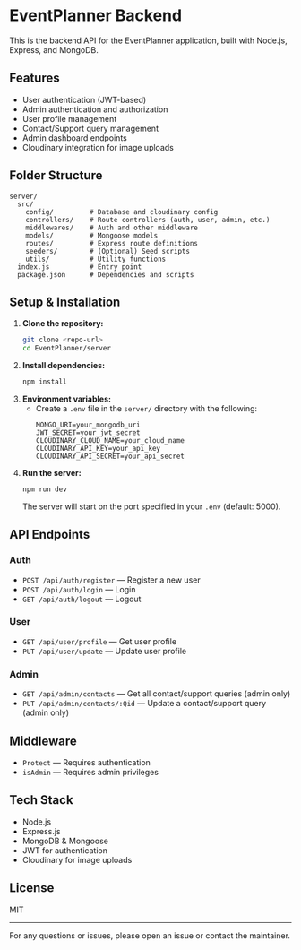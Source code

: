 # EventPlanner Backend

This is the backend API for the EventPlanner application, built with Node.js, Express, and MongoDB.

## Features
- User authentication (JWT-based)
- Admin authentication and authorization
- User profile management
- Contact/Support query management
- Admin dashboard endpoints
- Cloudinary integration for image uploads

## Folder Structure
```
server/
  src/
    config/         # Database and cloudinary config
    controllers/    # Route controllers (auth, user, admin, etc.)
    middlewares/    # Auth and other middleware
    models/         # Mongoose models
    routes/         # Express route definitions
    seeders/        # (Optional) Seed scripts
    utils/          # Utility functions
  index.js          # Entry point
  package.json      # Dependencies and scripts
```

## Setup & Installation
1. **Clone the repository:**
   ```bash
   git clone <repo-url>
   cd EventPlanner/server
   ```
2. **Install dependencies:**
   ```bash
   npm install
   ```
3. **Environment variables:**
   - Create a `.env` file in the `server/` directory with the following:
     ```env
     MONGO_URI=your_mongodb_uri
     JWT_SECRET=your_jwt_secret
     CLOUDINARY_CLOUD_NAME=your_cloud_name
     CLOUDINARY_API_KEY=your_api_key
     CLOUDINARY_API_SECRET=your_api_secret
     ```
4. **Run the server:**
   ```bash
   npm run dev
   ```
   The server will start on the port specified in your `.env` (default: 5000).

## API Endpoints

### Auth
- `POST /api/auth/register` — Register a new user
- `POST /api/auth/login` — Login
- `GET /api/auth/logout` — Logout

### User
- `GET /api/user/profile` — Get user profile
- `PUT /api/user/update` — Update user profile

### Admin
- `GET /api/admin/contacts` — Get all contact/support queries (admin only)
- `PUT /api/admin/contacts/:Qid` — Update a contact/support query (admin only)

## Middleware
- `Protect` — Requires authentication
- `isAdmin` — Requires admin privileges

## Tech Stack
- Node.js
- Express.js
- MongoDB & Mongoose
- JWT for authentication
- Cloudinary for image uploads

## License
MIT

---

For any questions or issues, please open an issue or contact the maintainer.
